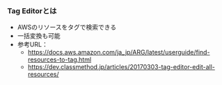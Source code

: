 ### Tag Editorとは

- AWSのリソースをタグで検索できる
- 一括変換も可能
- 参考URL：
  - https://docs.aws.amazon.com/ja_jp/ARG/latest/userguide/find-resources-to-tag.html
  - https://dev.classmethod.jp/articles/20170303-tag-editor-edit-all-resources/

